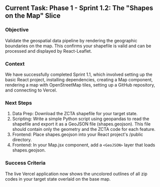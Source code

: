## Current Task: Phase 1 - Sprint 1.2: The "Shapes on the Map" Slice

### Objective
Validate the geospatial data pipeline by rendering the geographic boundaries on the map. This confirms your shapefile is valid and can be processed and displayed by React-Leaflet.

### Context
We have successfully completed Sprint 1.1, which involved setting up the basic React project, installing dependencies, creating a Map component, rendering a map with OpenStreetMap tiles, setting up a GitHub repository, and connecting to Vercel.

### Next Steps
1. Data Prep: Download the ZCTA shapefile for your target state.
2. Scripting: Write a simple Python script using geopandas to read the shapefile and export it as a GeoJSON file (shapes.geojson). This file should contain only the geometry and the ZCTA code for each feature.
3. Frontend: Place shapes.geojson into your React project's /public directory.
4. Frontend: In your Map.jsx component, add a `<GeoJSON>` layer that loads shapes.geojson.

### Success Criteria
The live Vercel application now shows the uncolored outlines of all zip codes in your target state overlaid on the base map.
